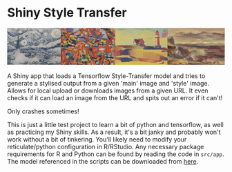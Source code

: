 # Shiny Style Transfer

![banner](src/app/www/banner.jpg)

A Shiny app that loads a Tensorflow Style-Transfer model and tries to generate a stylised output from a given 'main' image and 'style' image. Allows for local upload or downloads images from a given URL. It even checks if it can load an image from the URL and spits out an error if it can't!

Only crashes sometimes! 

This is just a little test project to learn a bit of python and tensorflow, as well as practicing my Shiny skills. As a result, it's a bit janky and probably won't work without a bit of tinkering. You'll likely need to modify your reticulate/python configuration in R/RStudio. Any necessary package requirements for R and Python can be found by reading the code in `src/app`. 
The model referenced in the scripts can be downloaded from [here](https://tfhub.dev/google/magenta/arbitrary-image-stylization-v1-256/2). 
